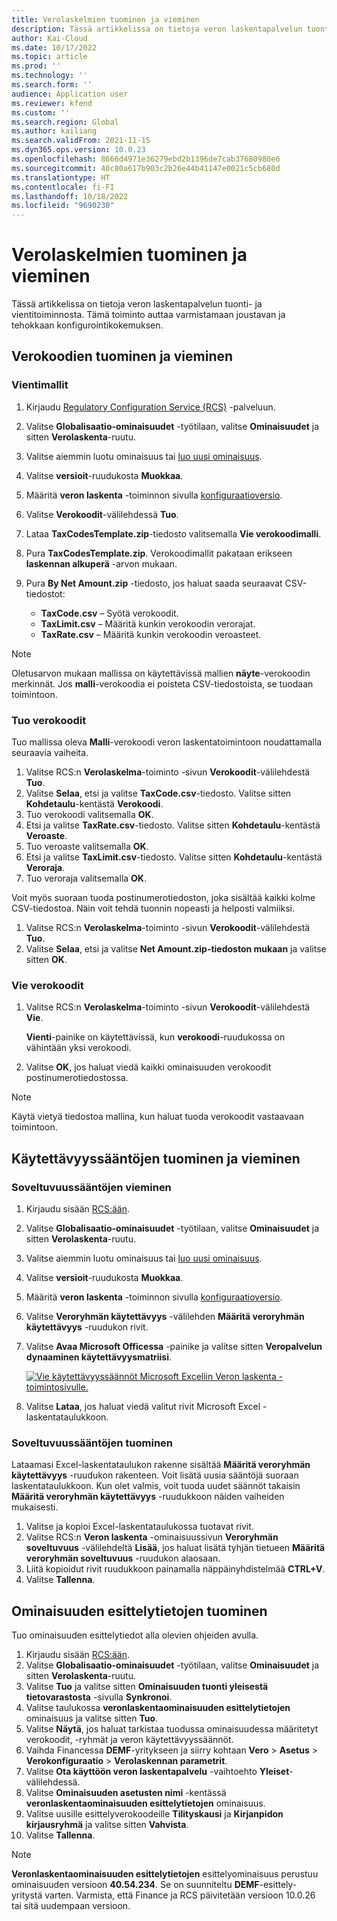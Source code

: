 ```yaml
---
title: Verolaskelmien tuominen ja vieminen
description: Tässä artikkelissa on tietoja veron laskentapalvelun tuonti- ja vientitoiminnosta.
author: Kai-Cloud
ms.date: 10/17/2022
ms.topic: article
ms.prod: ''
ms.technology: ''
ms.search.form: ''
audience: Application user
ms.reviewer: kfend
ms.custom: ''
ms.search.region: Global
ms.author: kailiang
ms.search.validFrom: 2021-11-15
ms.dyn365.ops.version: 10.0.23
ms.openlocfilehash: 8666d4971e36279ebd2b1396de7cab37680980e6
ms.sourcegitcommit: 40c80a617b903c2b26e44b41147e0021c5cb680d
ms.translationtype: HT
ms.contentlocale: fi-FI
ms.lasthandoff: 10/18/2022
ms.locfileid: "9690230"
---
```

# <a name="import-and-export-tax-calculations"></a>Verolaskelmien tuominen ja vieminen

Tässä artikkelissa on tietoja veron laskentapalvelun tuonti- ja vientitoiminnosta. Tämä toiminto auttaa varmistamaan joustavan ja tehokkaan konfigurointikokemuksen.

## <a name="import-and-export-tax-codes"></a>Verokoodien tuominen ja vieminen

### <a name="export-templates"></a>Vientimallit

1. Kirjaudu [Regulatory Configuration Service (RCS)](https://marketing.configure.global.dynamics.com/) -palveluun.
2. Valitse **Globalisaatio-ominaisuudet** -työtilaan, valitse **Ominaisuudet** ja sitten **Verolaskenta**-ruutu.
3. Valitse aiemmin luotu ominaisuus tai [luo uusi ominaisuus](global-get-started-with-tax-calculation-service.md#set-up-tax-calculation-in-rcs).
4. Valitse **versioit**-ruudukosta **Muokkaa**.
5. Määritä **veron laskenta** -toiminnon sivulla [konfiguraatioversio](global-get-started-with-tax-calculation-service.md#set-up-tax-calculation-in-rcs).
6. Valitse **Verokoodit**-välilehdessä **Tuo**.
7. Lataa **TaxCodesTemplate.zip**-tiedosto valitsemalla **Vie verokoodimalli**.
8. Pura **TaxCodesTemplate.zip**. Verokoodimallit pakataan erikseen **laskennan alkuperä** -arvon mukaan.
9. Pura **By Net Amount.zip** -tiedosto, jos haluat saada seuraavat CSV-tiedostot:

    - **TaxCode.csv** – Syötä verokoodit.
    - **TaxLimit.csv** – Määritä kunkin verokoodin verorajat.
    - **TaxRate.csv** – Määritä kunkin verokoodin veroasteet.

> [!NOTE]
> Oletusarvon mukaan mallissa on käytettävissä mallien **näyte**-verokoodin merkinnät. Jos **malli**-verokoodia ei poisteta CSV-tiedostoista, se tuodaan toimintoon.

### <a name="import-tax-codes"></a>Tuo verokoodit

Tuo mallissa oleva **Malli**-verokoodi veron laskentatoimintoon noudattamalla seuraavia vaiheita.

1. Valitse RCS:n **Verolaskelma**-toiminto -sivun **Verokoodit**-välilehdestä **Tuo**.
2. Valitse **Selaa**, etsi ja valitse **TaxCode.csv**-tiedosto. Valitse sitten **Kohdetaulu**-kentästä **Verokoodi**.
3. Tuo verokoodi valitsemalla **OK**.
4. Etsi ja valitse **TaxRate.csv**-tiedosto. Valitse sitten **Kohdetaulu**-kentästä **Veroaste**.
5. Tuo veroaste valitsemalla **OK**.
6. Etsi ja valitse **TaxLimit.csv**-tiedosto. Valitse sitten **Kohdetaulu**-kentästä **Veroraja**.
7. Tuo veroraja valitsemalla **OK**.

Voit myös suoraan tuoda postinumerotiedoston, joka sisältää kaikki kolme CSV-tiedostoa. Näin voit tehdä tuonnin nopeasti ja helposti valmiiksi.

1. Valitse RCS:n **Verolaskelma**-toiminto -sivun **Verokoodit**-välilehdestä **Tuo**.
2. Valitse **Selaa**, etsi ja valitse **Net Amount.zip-tiedoston mukaan** ja valitse sitten **OK**.

### <a name="export-tax-codes"></a>Vie verokoodit

1. Valitse RCS:n **Verolaskelma**-toiminto -sivun **Verokoodit**-välilehdestä **Vie**.

    **Vienti**-painike on käytettävissä, kun **verokoodi**-ruudukossa on vähintään yksi verokoodi.

2. Valitse **OK**, jos haluat viedä kaikki ominaisuuden verokoodit postinumerotiedostossa.

> [!NOTE]
> Käytä vietyä tiedostoa mallina, kun haluat tuoda verokoodit vastaavaan toimintoon.

## <a name="import-and-export-applicability-rules"></a>Käytettävyyssääntöjen tuominen ja vieminen

### <a name="export-applicability-rules"></a>Soveltuvuussääntöjen vieminen

1. Kirjaudu sisään [RCS:ään](https://marketing.configure.global.dynamics.com/).
2. Valitse **Globalisaatio-ominaisuudet** -työtilaan, valitse **Ominaisuudet** ja sitten **Verolaskenta**-ruutu.
3. Valitse aiemmin luotu ominaisuus tai [luo uusi ominaisuus](global-get-started-with-tax-calculation-service.md#set-up-tax-calculation-in-rcs).
4. Valitse **versioit**-ruudukosta **Muokkaa**.
5. Määritä **veron laskenta** -toiminnon sivulla [konfiguraatioversio](global-get-started-with-tax-calculation-service.md#set-up-tax-calculation-in-rcs).
6. Valitse **Veroryhmän käytettävyys** -välilehden **Määritä veroryhmän käytettävyys** -ruudukon rivit.
7. Valitse **Avaa Microsoft Officessa** -painike ja valitse sitten **Veropalvelun dynaaminen käytettävyysmatriisi**.

    [![Vie käytettävyyssäännöt Microsoft Exceliin Veron laskenta -toimintosivulle.](./media/tax-cal-import-export-1.png)](./media/tax-cal-import-export-1.png)

8. Valitse **Lataa**, jos haluat viedä valitut rivit Microsoft Excel -laskentataulukkoon.

### <a name="import-applicability-rules"></a>Soveltuvuussääntöjen tuominen

Lataamasi Excel-laskentataulukon rakenne sisältää **Määritä veroryhmän käytettävyys** -ruudukon rakenteen. Voit lisätä uusia sääntöjä suoraan laskentataulukkoon. Kun olet valmis, voit tuoda uudet säännöt takaisin **Määritä veroryhmän käytettävyys** -ruudukkoon näiden vaiheiden mukaisesti.

1. Valitse ja kopioi Excel-laskentataulukossa tuotavat rivit.
2. Valitse RCS:n **Veron laskenta** -ominaisuussivun **Veroryhmän soveltuvuus** -välilehdeltä **Lisää**, jos haluat lisätä tyhjän tietueen **Määritä veroryhmän soveltuvuus** -ruudukon alaosaan.
3. Liitä kopioidut rivit ruudukkoon painamalla näppäinyhdistelmää **CTRL+V**.
4. Valitse **Tallenna**.

## <a name="import-feature-demo-data"></a>Ominaisuuden esittelytietojen tuominen

Tuo ominaisuuden esittelytiedot alla olevien ohjeiden avulla.

1. Kirjaudu sisään [RCS:ään](https://marketing.configure.global.dynamics.com/).
2. Valitse **Globalisaatio-ominaisuudet** -työtilaan, valitse **Ominaisuudet** ja sitten **Verolaskenta**-ruutu.
3. Valitse **Tuo** ja valitse sitten **Ominaisuuden tuonti yleisestä tietovarastosta** -sivulla **Synkronoi**. 
4. Valitse taulukossa **veronlaskentaominaisuuden esittelytietojen** ominaisuus ja valitse sitten **Tuo**.
5. Valitse **Näytä**, jos haluat tarkistaa tuodussa ominaisuudessa määritetyt verokoodit, -ryhmät ja veron käytettävyyssäännöt.
6. Vaihda Financessa **DEMF**-yritykseen ja siirry kohtaan **Vero** \> **Asetus** \> **Verokonfiguraatio** \> **Verolaskennan parametrit**.
7. Valitse **Ota käyttöön veron laskentapalvelu** -vaihtoehto **Yleiset**-välilehdessä.
8. Valitse **Ominaisuuden asetusten nimi** -kentässä **veronlaskentaominaisuuden esittelytietojen** ominaisuus.
9. Valitse uusille esittelyverokoodeille **Tilityskausi** ja **Kirjanpidon kirjausryhmä** ja valitse sitten **Vahvista**.
10. Valitse **Tallenna**.

> [!NOTE]
> **Veronlaskentaominaisuuden esittelytietojen** esittelyominaisuus perustuu ominaisuuden versioon **40.54.234**. Se on suunniteltu **DEMF**-esittely-yritystä varten. Varmista, että Finance ja RCS päivitetään versioon 10.0.26 tai sitä uudempaan versioon.
